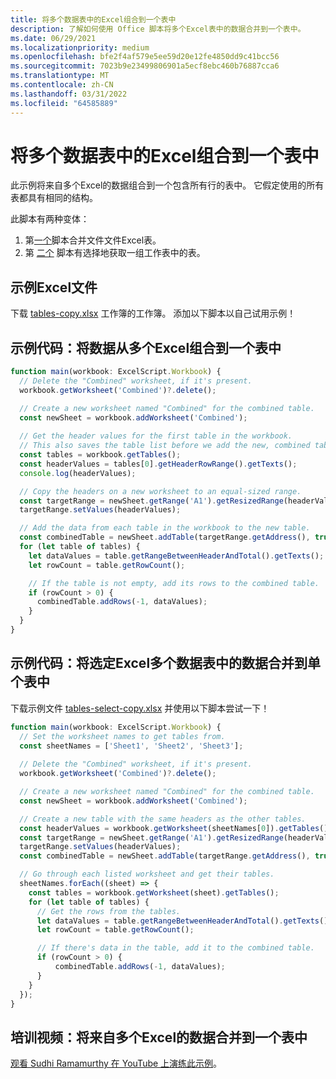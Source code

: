 ```yaml
---
title: 将多个数据表中的Excel组合到一个表中
description: 了解如何使用 Office 脚本将多个Excel表中的数据合并到一个表中。
ms.date: 06/29/2021
ms.localizationpriority: medium
ms.openlocfilehash: bfe2f4af579e5ee59d20e12fe4850dd9c41bcc56
ms.sourcegitcommit: 7023b9e23499806901a5ecf8ebc460b76887cca6
ms.translationtype: MT
ms.contentlocale: zh-CN
ms.lasthandoff: 03/31/2022
ms.locfileid: "64585889"
---
```

# <a name="combine-data-from-multiple-excel-tables-into-a-single-table"></a>将多个数据表中的Excel组合到一个表中

此示例将来自多个Excel的数据组合到一个包含所有行的表中。 它假定使用的所有表都具有相同的结构。

此脚本有两种变体：

1. 第[一个](#sample-code-combine-data-from-multiple-excel-tables-into-a-single-table)脚本合并文件文件Excel表。
1. 第 [二个](#sample-code-combine-data-from-multiple-excel-tables-in-select-worksheets-into-a-single-table) 脚本有选择地获取一组工作表中的表。

## <a name="sample-excel-file"></a>示例Excel文件

下载 <a href="tables-copy.xlsx">tables-copy.xlsx</a> 工作簿的工作簿。 添加以下脚本以自己试用示例！

## <a name="sample-code-combine-data-from-multiple-excel-tables-into-a-single-table"></a>示例代码：将数据从多个Excel组合到一个表中

```TypeScript
function main(workbook: ExcelScript.Workbook) {
  // Delete the "Combined" worksheet, if it's present.
  workbook.getWorksheet('Combined')?.delete();

  // Create a new worksheet named "Combined" for the combined table.
  const newSheet = workbook.addWorksheet('Combined');
  
  // Get the header values for the first table in the workbook.
  // This also saves the table list before we add the new, combined table.
  const tables = workbook.getTables();    
  const headerValues = tables[0].getHeaderRowRange().getTexts();
  console.log(headerValues);

  // Copy the headers on a new worksheet to an equal-sized range.
  const targetRange = newSheet.getRange('A1').getResizedRange(headerValues.length-1, headerValues[0].length-1);
  targetRange.setValues(headerValues);

  // Add the data from each table in the workbook to the new table.
  const combinedTable = newSheet.addTable(targetRange.getAddress(), true);
  for (let table of tables) {      
    let dataValues = table.getRangeBetweenHeaderAndTotal().getTexts();
    let rowCount = table.getRowCount();

    // If the table is not empty, add its rows to the combined table.
    if (rowCount > 0) {
      combinedTable.addRows(-1, dataValues);
    }
  }
}
```

## <a name="sample-code-combine-data-from-multiple-excel-tables-in-select-worksheets-into-a-single-table"></a>示例代码：将选定Excel多个数据表中的数据合并到单个表中

下载示例文件 <a href="tables-select-copy.xlsx">tables-select-copy.xlsx</a> 并使用以下脚本尝试一下！

```TypeScript
function main(workbook: ExcelScript.Workbook) {
  // Set the worksheet names to get tables from.
  const sheetNames = ['Sheet1', 'Sheet2', 'Sheet3'];
    
  // Delete the "Combined" worksheet, if it's present.
  workbook.getWorksheet('Combined')?.delete();

  // Create a new worksheet named "Combined" for the combined table.
  const newSheet = workbook.addWorksheet('Combined');

  // Create a new table with the same headers as the other tables.
  const headerValues = workbook.getWorksheet(sheetNames[0]).getTables()[0].getHeaderRowRange().getTexts();
  const targetRange = newSheet.getRange('A1').getResizedRange(headerValues.length-1, headerValues[0].length-1);
  targetRange.setValues(headerValues);
  const combinedTable = newSheet.addTable(targetRange.getAddress(), true);

  // Go through each listed worksheet and get their tables.
  sheetNames.forEach((sheet) => {
    const tables = workbook.getWorksheet(sheet).getTables();     
    for (let table of tables) {
      // Get the rows from the tables.
      let dataValues = table.getRangeBetweenHeaderAndTotal().getTexts();
      let rowCount = table.getRowCount();

      // If there's data in the table, add it to the combined table.
      if (rowCount > 0) {
          combinedTable.addRows(-1, dataValues);
      }
    }
  });
}
```

## <a name="training-video-combine-data-from-multiple-excel-tables-into-a-single-table"></a>培训视频：将来自多个Excel的数据合并到一个表中

[观看 Sudhi Ramamurthy 在 YouTube 上演练此示例](https://youtu.be/di-8JukK3Lc)。
